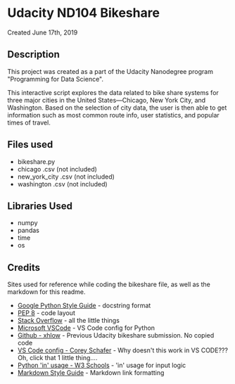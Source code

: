 
# Udacity ND104 Bikeshare

Created June 17th, 2019

## Description

This project was created as a part of the Udacity Nanodegree program "Programming for Data Science".

This interactive script explores the data related to bike share systems for three major cities in the United States—Chicago, New York City, and Washington. Based on the selection of city data, the user is then able to get information such as most common route info, user statistics, and popular times of travel.

## Files used

* bikeshare.py<nolink>
* chicago .csv    (not included)
* new_york_city .csv    (not included)
* washington .csv    (not included)

## Libraries Used

* numpy
* pandas
* time
* os

## Credits

Sites used for reference while coding the bikeshare file, as well as the markdown for this readme.

* [Google Python Style Guide][google-sg] - docstring format
* [PEP 8][pep8] - code layout
* [Stack Overflow][stackoverflow] - all the little things
* [Microsoft VSCode][vscode] - VS Code config for Python
* [Github - xhlow][github01] - Previous Udacity bikeshare submission. No copied code
* [VS Code config - Corey Schafer][yt_coreys] - Why doesn't this work in VS CODE??? Oh, click that 1 little thing....
* [Python 'in' usage - W3 Schools][w3schools] - 'in' usage for input logic
* [Markdown Style Guide][msg] - Markdown link formatting

[google-sg]: http://google.github.io/styleguide/pyguide.html
[pep8]: https://www.python.org/dev/peps/pep-0008/
[stackoverflow]: https://stackoverflow.com/
[vscode]: http://code.visualstudio.com
[github01]: https://github.com/xhlow/udacity-bikeshare-project/blob/master/bikeshare.py
[yt_coreys]: https://www.youtube.com/watch?v=-nh9rCzPJ20
[w3schools]: https://www.w3schools.com/python/ref_keyword_in.asp
[msg]: https://arcticicestudio.github.io/styleguide-markdown/rules/links.html#prefer-reference-links
